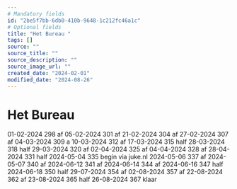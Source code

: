 ```yaml
---
# Mandatory fields
id: "2be5f7bb-6db0-410b-9648-1c212fc46a1c"
# Optional fields
title: "Het Bureau "
tags: []
source: ""
source_title: ""
source_description: ""
source_image_url: ""
created_date: "2024-02-01"
modified_date: "2024-08-26"
---
```

# Het Bureau
01-02-2024 298 af
05-02-2024 301 af
21-02-2024 304 af
27-02-2024 307 af
04-03-2024 309 a
10-03-2024 312 af
17-03-2024 315 half
28-03-2024 318 half
29-03-2024 320 af
02-04-2024 325 af
04-04-2024 328 af
28-04-2024 331 half
2024-05-04 335 begin via juke.nl
2024-05-06 337 af
2024-05-07 340 af
2024-06-12 341 af
2024-06-14 344 af
2024-06-16 347 half
2024-06-18 350 half
 29-07-2024 354 af
 02-08-2024 357 af
 22-08-2024 362 af
23-08-2024 365 half
26-08-2024 367 klaar